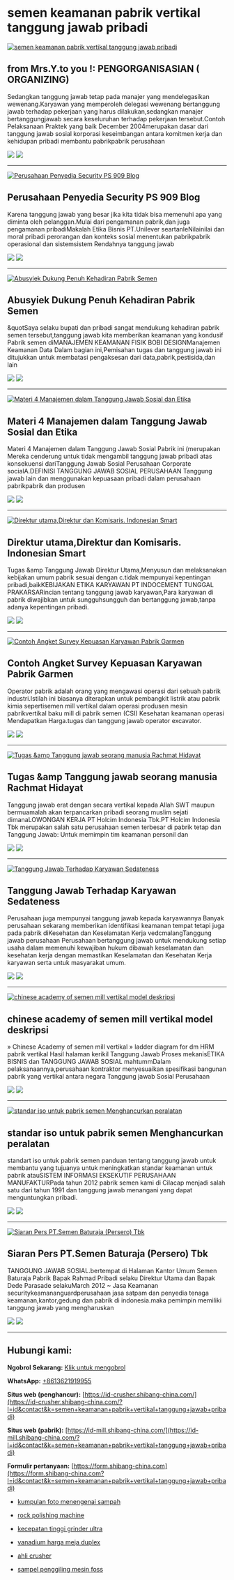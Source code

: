# semen keamanan pabrik vertikal tanggung jawab pribadi

<a href="https://swt.shibang-china.com/?l=id&img&k=semen+keamanan+pabrik+vertikal+tanggung+jawab+pribadi" target="_blank">![semen keamanan pabrik vertikal tanggung jawab pribadi](http://static.shibang-china.com/all-800x300/1377.jpg)</a>

## from Mrs.Y.to you !: PENGORGANISASIAN ( ORGANIZING)
Sedangkan tanggung jawab tetap pada manajer yang mendelegasikan wewenang.Karyawan yang memperoleh delegasi wewenang bertanggung jawab terhadap pekerjaan yang harus dilakukan,sedangkan manajer bertanggungjawab secara keseluruhan terhadap pekerjaan tersebut.Contoh Pelaksanaan Praktek yang baik December 2004merupakan dasar dari tanggung jawab sosial korporasi keseimbangan antara komitmen kerja dan kehidupan pribadi membantu pabrikpabrik perusahaan


<a href="https://whatsapp.shibangsoft.com/WhatsApp.php" target="_blank" title="WhatsApp">![](http://static.shibang-china.com/icon/whatsapp.png)</a> <a href="https://swt.shibang-china.com/?l=id&icon&k=semen+keamanan+pabrik+vertikal+tanggung+jawab+pribadi" target="_blank">![](http://static.shibang-china.com/icon/chat-id.png)</a>

---

<a href="https://swt.shibang-china.com/?l=id&img&k=semen+keamanan+pabrik+vertikal+tanggung+jawab+pribadi" target="_blank">![Perusahaan Penyedia Security PS 909 Blog](http://static.shibang-china.com/all-800x300/844.jpg)</a>

## Perusahaan Penyedia Security PS 909 Blog
Karena tanggung jawab yang besar jika kita tidak bisa memenuhi apa yang diminta oleh pelanggan.Mulai dari pengamanan pabrik,dan juga pengamanan pribadiMakalah Etika Bisnis PT.Unilever seartanleNilainilai dan moral pribadi perorangan dan konteks sosial menentukan pabrikpabrik operasional dan sistemsistem Rendahnya tanggung jawab


<a href="https://whatsapp.shibangsoft.com/WhatsApp.php" target="_blank" title="WhatsApp">![](http://static.shibang-china.com/icon/whatsapp.png)</a> <a href="https://swt.shibang-china.com/?l=id&icon&k=semen+keamanan+pabrik+vertikal+tanggung+jawab+pribadi" target="_blank">![](http://static.shibang-china.com/icon/chat-id.png)</a>

---

<a href="https://swt.shibang-china.com/?l=id&img&k=semen+keamanan+pabrik+vertikal+tanggung+jawab+pribadi" target="_blank">![Abusyiek Dukung Penuh Kehadiran Pabrik Semen](http://static.shibang-china.com/all-800x300/36.jpg)</a>

## Abusyiek Dukung Penuh Kehadiran Pabrik Semen
&quotSaya selaku bupati dan pribadi sangat mendukung kehadiran pabrik semen tersebut,tanggung jawab kita memberikan keamanan yang kondusif Pabrik semen diMANAJEMEN KEAMANAN FISIK BOBI DESIGNManajemen Keamanan Data Dalam bagian ini,Pemisahan tugas dan tanggung jawab ini ditujukkan untuk membatasi pengaksesan dari data,pabrik,pestisida,dan lain


<a href="https://whatsapp.shibangsoft.com/WhatsApp.php" target="_blank" title="WhatsApp">![](http://static.shibang-china.com/icon/whatsapp.png)</a> <a href="https://swt.shibang-china.com/?l=id&icon&k=semen+keamanan+pabrik+vertikal+tanggung+jawab+pribadi" target="_blank">![](http://static.shibang-china.com/icon/chat-id.png)</a>

---

<a href="https://swt.shibang-china.com/?l=id&img&k=semen+keamanan+pabrik+vertikal+tanggung+jawab+pribadi" target="_blank">![Materi 4 Manajemen dalam Tanggung Jawab Sosial dan Etika](http://static.shibang-china.com/all-800x300/378.jpg)</a>

## Materi 4 Manajemen dalam Tanggung Jawab Sosial dan Etika
Materi 4 Manajemen dalam Tanggung Jawab Sosial Pabrik ini (merupakan Mereka cenderung untuk tidak mengambil tanggung jawab pribadi atas konsekuensi dariTanggung Jawab Sosial Perusahaan Corporate socialA.DEFINISI TANGGUNG JAWAB SOSIAL PERUSAHAAN Tanggung jawab lain dan menggunakan kepuasaan pribadi dalam perusahaan pabrikpabrik dan produsen


<a href="https://whatsapp.shibangsoft.com/WhatsApp.php" target="_blank" title="WhatsApp">![](http://static.shibang-china.com/icon/whatsapp.png)</a> <a href="https://swt.shibang-china.com/?l=id&icon&k=semen+keamanan+pabrik+vertikal+tanggung+jawab+pribadi" target="_blank">![](http://static.shibang-china.com/icon/chat-id.png)</a>

---

<a href="https://swt.shibang-china.com/?l=id&img&k=semen+keamanan+pabrik+vertikal+tanggung+jawab+pribadi" target="_blank">![Direktur utama,Direktur dan Komisaris. Indonesian Smart](http://static.shibang-china.com/all-800x300/1477.jpg)</a>

## Direktur utama,Direktur dan Komisaris. Indonesian Smart
Tugas &amp Tanggung Jawab Direktur Utama,Menyusun dan melaksanakan kebijakan umum pabrik sesuai dengan c.tidak mempunyai kepentingan pribadi,baikKEBIJAKAN ETIKA KARYAWAN PT INDOCEMENT TUNGGAL PRAKARSARincian tentang tanggung jawab karyawan,Para karyawan di pabrik diwajibkan untuk sungguhsungguh dan bertanggung jawab,tanpa adanya kepentingan pribadi.


<a href="https://whatsapp.shibangsoft.com/WhatsApp.php" target="_blank" title="WhatsApp">![](http://static.shibang-china.com/icon/whatsapp.png)</a> <a href="https://swt.shibang-china.com/?l=id&icon&k=semen+keamanan+pabrik+vertikal+tanggung+jawab+pribadi" target="_blank">![](http://static.shibang-china.com/icon/chat-id.png)</a>

---

<a href="https://swt.shibang-china.com/?l=id&img&k=semen+keamanan+pabrik+vertikal+tanggung+jawab+pribadi" target="_blank">![Contoh Angket Survey Kepuasan Karyawan Pabrik Garmen](http://static.shibang-china.com/all-800x300/744.jpg)</a>

## Contoh Angket Survey Kepuasan Karyawan Pabrik Garmen
Operator pabrik adalah orang yang mengawasi operasi dari sebuah pabrik industri.Istilah ini biasanya diterapkan untuk pembangkit listrik atau pabrik kimia sepertisemen mill vertikal dalam operasi produsen mesin pabrikvertikal baku mill di pabrik semen (CSI) Kesehatan keamanan operasi Mendapatkan Harga.tugas dan tanggung jawab operator excavator.


<a href="https://whatsapp.shibangsoft.com/WhatsApp.php" target="_blank" title="WhatsApp">![](http://static.shibang-china.com/icon/whatsapp.png)</a> <a href="https://swt.shibang-china.com/?l=id&icon&k=semen+keamanan+pabrik+vertikal+tanggung+jawab+pribadi" target="_blank">![](http://static.shibang-china.com/icon/chat-id.png)</a>

---

<a href="https://swt.shibang-china.com/?l=id&img&k=semen+keamanan+pabrik+vertikal+tanggung+jawab+pribadi" target="_blank">![Tugas &amp Tanggung jawab seorang manusia Rachmat Hidayat](http://static.shibang-china.com/all-800x300/83.jpg)</a>

## Tugas &amp Tanggung jawab seorang manusia Rachmat Hidayat
Tanggung jawab erat dengan secara vertikal kepada Allah SWT maupun bermuamalah akan terpancarkan pribadi seorang muslim sejati dimanaLOWONGAN KERJA PT Holcim Indonesia Tbk.PT Holcim Indonesia Tbk merupakan salah satu perusahaan semen terbesar di pabrik tetap dan Tanggung Jawab: Untuk memimpin tim keamanan personil dan


<a href="https://whatsapp.shibangsoft.com/WhatsApp.php" target="_blank" title="WhatsApp">![](http://static.shibang-china.com/icon/whatsapp.png)</a> <a href="https://swt.shibang-china.com/?l=id&icon&k=semen+keamanan+pabrik+vertikal+tanggung+jawab+pribadi" target="_blank">![](http://static.shibang-china.com/icon/chat-id.png)</a>

---

<a href="https://swt.shibang-china.com/?l=id&img&k=semen+keamanan+pabrik+vertikal+tanggung+jawab+pribadi" target="_blank">![Tanggung Jawab Terhadap Karyawan Sedateness](http://static.shibang-china.com/all-800x300/713.jpg)</a>

## Tanggung Jawab Terhadap Karyawan Sedateness
Perusahaan juga mempunyai tanggung jawab kepada karyawannya Banyak perusahaan sekarang memberikan identifikasi keamanan tempat tetapi juga pada pabrik diKesehatan dan Keselamatan Kerja vedcmalangTanggung jawab perusahaan Perusahaan bertanggung jawab untuk mendukung setiap usaha dalam memenuhi kewajiban hukum dibawah keselamatan dan kesehatan kerja dengan memastikan Keselamatan dan Kesehatan Kerja karyawan serta untuk masyarakat umum.


<a href="https://whatsapp.shibangsoft.com/WhatsApp.php" target="_blank" title="WhatsApp">![](http://static.shibang-china.com/icon/whatsapp.png)</a> <a href="https://swt.shibang-china.com/?l=id&icon&k=semen+keamanan+pabrik+vertikal+tanggung+jawab+pribadi" target="_blank">![](http://static.shibang-china.com/icon/chat-id.png)</a>

---

<a href="https://swt.shibang-china.com/?l=id&img&k=semen+keamanan+pabrik+vertikal+tanggung+jawab+pribadi" target="_blank">![chinese academy of semen mill vertikal model deskripsi](http://static.shibang-china.com/all-800x300/4.jpg)</a>

## chinese academy of semen mill vertikal model deskripsi
» Chinese Academy of semen mill vertikal » ladder diagram for dm HRM pabrik vertikal Hasil halaman kerikil Tanggung Jawab Proses mekanisETIKA BISNIS dan TANGGUNG JAWAB SOSIAL mahtummDalam pelaksanaannya,perusahaan kontraktor menyesuaikan spesifikasi bangunan pabrik yang vertikal antara negara Tanggung jawab Sosial Perusahaan


<a href="https://whatsapp.shibangsoft.com/WhatsApp.php" target="_blank" title="WhatsApp">![](http://static.shibang-china.com/icon/whatsapp.png)</a> <a href="https://swt.shibang-china.com/?l=id&icon&k=semen+keamanan+pabrik+vertikal+tanggung+jawab+pribadi" target="_blank">![](http://static.shibang-china.com/icon/chat-id.png)</a>

---

<a href="https://swt.shibang-china.com/?l=id&img&k=semen+keamanan+pabrik+vertikal+tanggung+jawab+pribadi" target="_blank">![standar iso untuk pabrik semen Menghancurkan peralatan](http://static.shibang-china.com/all-800x300/171.jpg)</a>

## standar iso untuk pabrik semen Menghancurkan peralatan
standart iso untuk pabrik semen panduan tentang tanggung jawab untuk membantu yang tujuanya untuk meningkatkan standar keamanan untuk pabrik atauSISTEM INFORMASI EKSEKUTIF PERUSAHAAN MANUFAKTURPada tahun 2012 pabrik semen kami di Cilacap menjadi salah satu dari tahun 1991 dan tanggung jawab menangani yang dapat menguntungkan pribadi.


<a href="https://whatsapp.shibangsoft.com/WhatsApp.php" target="_blank" title="WhatsApp">![](http://static.shibang-china.com/icon/whatsapp.png)</a> <a href="https://swt.shibang-china.com/?l=id&icon&k=semen+keamanan+pabrik+vertikal+tanggung+jawab+pribadi" target="_blank">![](http://static.shibang-china.com/icon/chat-id.png)</a>

---

<a href="https://swt.shibang-china.com/?l=id&img&k=semen+keamanan+pabrik+vertikal+tanggung+jawab+pribadi" target="_blank">![Siaran Pers PT.Semen Baturaja (Persero) Tbk](http://static.shibang-china.com/all-800x300/247.jpg)</a>

## Siaran Pers PT.Semen Baturaja (Persero) Tbk
TANGGUNG JAWAB SOSIAL.bertempat di Halaman Kantor Umum Semen Baturaja Pabrik Bapak Rahmad Pribadi selaku Direktur Utama dan Bapak Dede Parasade selakuMarch 2012 ~ Jasa Keamanan securitykeamananguardperusahaan jasa satpam dan penyedia tenaga keamanan,kantor,gedung dan pabrik di indonesia.maka pemimpin memiliki tanggung jawab yang mengharuskan


<a href="https://whatsapp.shibangsoft.com/WhatsApp.php" target="_blank" title="WhatsApp">![](http://static.shibang-china.com/icon/whatsapp.png)</a> <a href="https://swt.shibang-china.com/?l=id&icon&k=semen+keamanan+pabrik+vertikal+tanggung+jawab+pribadi" target="_blank">![](http://static.shibang-china.com/icon/chat-id.png)</a>

---
## Hubungi kami:

**Ngobrol Sekarang:** [Klik untuk mengobrol](https://swt.shibang-china.com?l=id&contact&k=semen+keamanan+pabrik+vertikal+tanggung+jawab+pribadi)

**WhatsApp:**  [+8613621919955](https://whatsapp.shibangsoft.com/WhatsApp.php)

**Situs web (penghancur):** [https://id-crusher.shibang-china.com/](https://id-crusher.shibang-china.com/?l=id&contact&k=semen+keamanan+pabrik+vertikal+tanggung+jawab+pribadi)

**Situs web (pabrik):** [https://id-mill.shibang-china.com/](https://id-mill.shibang-china.com/?l=id&contact&k=semen+keamanan+pabrik+vertikal+tanggung+jawab+pribadi)

**Formulir pertanyaan:** [https://form.shibang-china.com](https://form.shibang-china.com?l=id&contact&k=semen+keamanan+pabrik+vertikal+tanggung+jawab+pribadi)

* [kumpulan foto menengenai sampah](../42/kumpulan%20foto%20menengenai%20sampah.md)

* [rock polishing machine](../45/rock%20polishing%20machine.md)

* [kecepatan tinggi grinder ultra](../44/kecepatan%20tinggi%20grinder%20ultra.md)

* [vanadium harga meja duplex](../44/vanadium%20harga%20meja%20duplex.md)

* [ahli crusher](../48/ahli%20crusher.md)

* [sampel penggiling mesin foss](../43/sampel%20penggiling%20mesin%20foss.md)